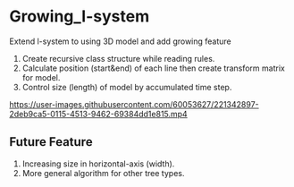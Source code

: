 # Growing_l-system

Extend l-system to using 3D model and add growing feature

1. Create recursive class structure while reading rules.
2. Calculate position (start&end) of each line then create transform matrix for model.
3. Control size (length) of model by accumulated time step.





https://user-images.githubusercontent.com/60053627/221342897-2deb9ca5-0115-4513-9462-69384dd1e815.mp4




## Future Feature
1. Increasing size in horizontal-axis (width).
2. More general algorithm for other tree types.

